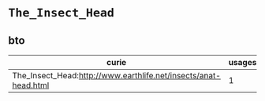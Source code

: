 # `The_Insect_Head`

## bto

| curie                                                           |   usages | nodes                                             |
|-----------------------------------------------------------------|----------|---------------------------------------------------|
| The_Insect_Head:http://www.earthlife.net/insects/anat-head.html |        1 | [BTO:0004711](https://bioregistry.io/BTO:0004711) |

